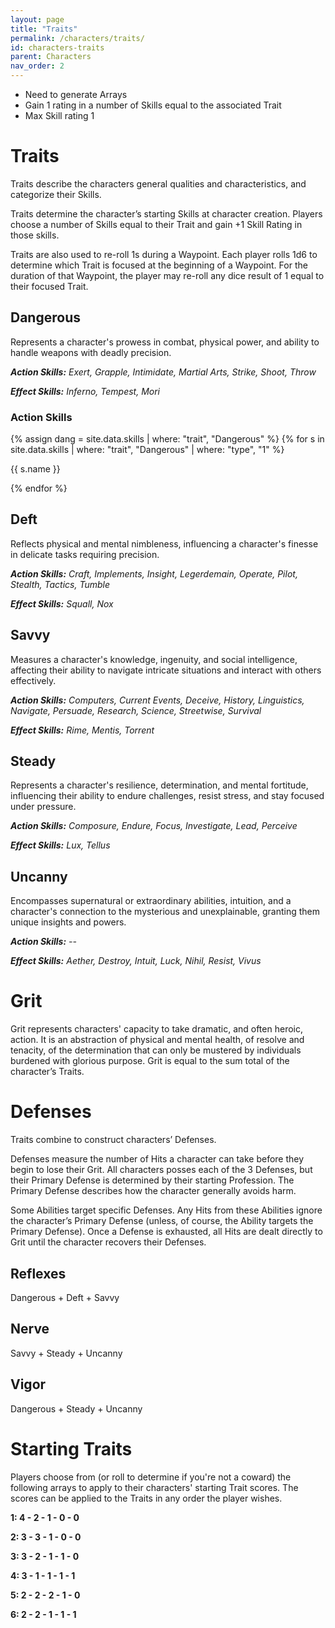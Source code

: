 ```yaml
---
layout: page
title: "Traits"
permalink: /characters/traits/
id: characters-traits
parent: Characters
nav_order: 2
---
```


- Need to generate Arrays
- Gain 1 rating in a number of Skills equal to the associated Trait
- Max Skill rating 1 

# Traits

Traits describe the characters general qualities and characteristics, and categorize their Skills.

Traits determine the character’s starting Skills at character creation.  Players choose a number of Skills equal to their Trait and gain +1 Skill Rating in those skills.

Traits are also used to re-roll 1s during a Waypoint.  Each player rolls 1d6 to determine which Trait is focused at the beginning of a Waypoint.  For the duration of that Waypoint, the player may re-roll any dice result of 1 equal to their focused Trait.

## Dangerous

Represents a character's prowess in combat, physical power, and ability to handle weapons with deadly precision.

***Action Skills:*** *Exert, Grapple, Intimidate, Martial Arts, Strike, Shoot, Throw*

***Effect Skills:*** *Inferno, Tempest, Mori*

### Action Skills 

{% assign dang = site.data.skills | where: "trait", "Dangerous" %}
{% for s in site.data.skills | where: "trait", "Dangerous" | where: "type", "1" %}
    <p>{{ s.name }}</p>
{% endfor %}


## Deft

Reflects physical and mental nimbleness, influencing a character's finesse in delicate tasks requiring precision.

***Action Skills:*** *Craft, Implements, Insight, Legerdemain, Operate, Pilot, Stealth, Tactics, Tumble*

***Effect Skills:*** *Squall, Nox*

## Savvy

Measures a character's knowledge, ingenuity, and social intelligence, affecting their ability to navigate intricate situations and interact with others effectively.

***Action Skills:*** *Computers, Current Events, Deceive, History, Linguistics, Navigate, Persuade, Research, Science, Streetwise, Survival*

***Effect Skills:*** *Rime, Mentis, Torrent*

## Steady

Represents a character's resilience, determination, and mental fortitude, influencing their ability to endure challenges, resist stress, and stay focused under pressure.

***Action Skills:*** *Composure, Endure, Focus, Investigate, Lead, Perceive*

***Effect Skills:*** *Lux, Tellus*

## Uncanny

Encompasses supernatural or extraordinary abilities, intuition, and a character's connection to the mysterious and unexplainable, granting them unique insights and powers.

***Action Skills:*** *--*

***Effect Skills:*** *Aether, Destroy, Intuit, Luck, Nihil, Resist, Vivus*

# Grit

Grit represents characters' capacity to take dramatic, and often heroic, action.  It is an abstraction of physical and mental health, of resolve and tenacity, of the determination that can only be mustered by individuals burdened with glorious purpose.  Grit is equal to the sum total of the character’s Traits.

# Defenses

Traits combine to construct characters’ Defenses.  

Defenses measure the number of Hits a character can take before they begin to lose their Grit.  All characters posses each of the 3 Defenses, but their Primary Defense is determined by their starting Profession.  The Primary Defense describes how the character generally avoids harm.

Some Abilities target specific Defenses.  Any Hits from these Abilities ignore the character’s Primary Defense (unless, of course, the Ability targets the Primary Defense).  Once a Defense is exhausted, all Hits are dealt directly to Grit until the character recovers their Defenses.

## Reflexes

Dangerous + Deft + Savvy

## Nerve

Savvy + Steady + Uncanny

## Vigor

Dangerous + Steady + Uncanny



# Starting Traits

Players choose from (or roll to determine if you're not a coward) the following arrays to apply to their characters' starting Trait scores. The scores can be applied to the Traits in any order the player wishes.

**1: 4 - 2 - 1 - 0 - 0**

**2: 3 - 3 - 1 - 0 - 0**

**3: 3 - 2 - 1 - 1 - 0**

**4: 3 - 1 - 1 - 1 - 1**

**5: 2 - 2 - 2 - 1 - 0**

**6: 2 - 2 - 1 - 1 - 1**